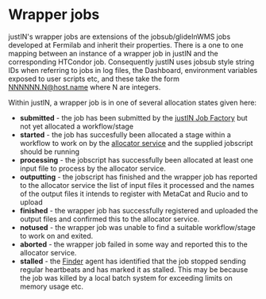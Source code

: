 #  Wrapper jobs

justIN's wrapper jobs are extensions of the jobsub/glideInWMS jobs
developed at Fermilab and inherit their properties. There is a one to one
mapping between an instance of a wrapper job in justIN and the
corresponding HTCondor job. Consequently justIN uses jobsub style string IDs
when referring to jobs in log files, the Dashboard, environment variables
exposed to user scripts etc, and these take the form 
NNNNNN.N@host.name where N are integers.

Within justIN, a wrapper job is in one of several allocation
states given here:

- **submitted** - the job has been submitted by the 
  [justIN Job Factory](agents.job_factory.md) but not yet allocated a workflow/stage
- **started** - the job has succesfully been allocated a stage within a 
  workflow to work on by the [allocator service](services.allocator.md) and 
  the supplied jobscript should be running
- **processing** - the jobscript has successfully been allocated at 
  least one input file to process by the allocator service.
- **outputting** - the jobscript has finished and the wrapper job has
  reported to the allocator service the list of
  input files it processed and the names of the output files it intends to
  register with MetaCat and Rucio and to upload 
- **finished** - the wrapper job has successfully registered and uploaded
  the output files and confirmed this to the allocator service.
- **notused** - the wrapper job was unable to find a suitable workflow/stage
  to work on and exited.
- **aborted** - the wrapper job failed in some way and reported this to the
  allocator service.
- **stalled** - the [Finder](agents.finder.md) agent has identified that the job 
  stopped sending regular heartbeats and has marked it as stalled. This may
  be because the job was killed by a local batch system for exceeding limits
  on memory usage etc.
